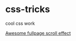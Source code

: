 # css-tricks
cool css work


[Awesome fullpage scroll effect](https://blackfury7.github.io/css-tricks/awesome-fullpage-scroll-effect/)
